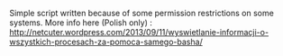 Simple script written because of some permission restrictions on some systems.
More info here (Polish only) :
http://netcuter.wordpress.com/2013/09/11/wyswietlanie-informacji-o-wszystkich-procesach-za-pomoca-samego-basha/
